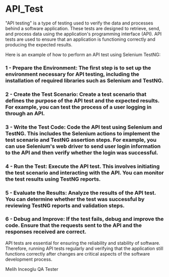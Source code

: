 # API_Test

"API testing" is a type of testing used to verify the data and processes behind a software application. These tests are designed to retrieve, send, and process data using the application's programming interface (API). API tests are used to ensure that an application is functioning correctly and producing the expected results.

Here is an example of how to perform an API test using Selenium TestNG:

### 1 - Prepare the Environment: The first step is to set up the environment necessary for API testing, including the installation of required libraries such as Selenium and TestNG.

### 2 - Create the Test Scenario: Create a test scenario that defines the purpose of the API test and the expected results. For example, you can test the process of a user logging in through an API.

### 3 - Write the Test Code: Code the API test using Selenium and TestNG. This includes the Selenium actions to implement the test scenario and TestNG assertion steps. For example, you can use Selenium's web driver to send user login information to the API and then verify whether the login was successful.

###  4 - Run the Test: Execute the API test. This involves initiating the test scenario and interacting with the API. You can monitor the test results using TestNG reports.

### 5 - Evaluate the Results: Analyze the results of the API test. You can determine whether the test was successful by reviewing TestNG reports and validation steps.

### 6 - Debug and Improve: If the test fails, debug and improve the code. Ensure that the requests sent to the API and the responses received are correct.

API tests are essential for ensuring the reliability and stability of software. Therefore, running API tests regularly and verifying that the application still functions correctly after changes are critical aspects of the software development process.

  
  Melih Inceoglu QA Tester
